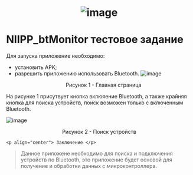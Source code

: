 # <p align="center"> ![image](https://github.com/HunterBjj/NIIPP_btMonitor/assets/64096687/67860df8-1bbb-474c-aa96-c7b3e8932893) </p>

# NIIPP_btMonitor тестовое задание

Для запуска приложение необходимо:
- установить APK;
- разрешить приложению использовать Bluetooth.
![image](https://github.com/HunterBjj/NIIPP_btMonitor/assets/64096687/2fef75ee-b899-47d1-a2d4-785d954f93c3)
   <p align="center"> Рисунок 1 - Главная страница </p>
 
 На рисунке 1 присутвует кнопка вклюяение Bluetooth, а также крайняя кнопка для поиска устройств, поиск возможен только с включенным Bluetooth.

![image](https://github.com/HunterBjj/NIIPP_btMonitor/assets/64096687/dcd328dc-eb0d-4ce7-bc28-d83c3c5d1338)
   <p align="center"> Рисунок 2 - Поиск устройств </p>

  
    <p align="center"> Заключение </p>
    
>  Данное приложене необходимо для поиска и подключения устройств по Bluetooth, это приложение будет основой для получение и обработки данных с микроконтроллера.
